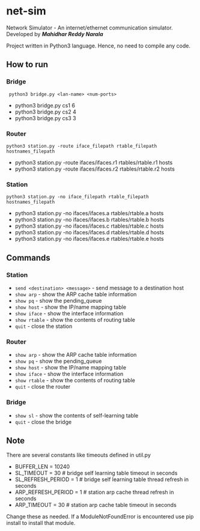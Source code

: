 # net-sim
Network Simulator - An internet/ethernet communication simulator.  
Developed by ***Mahidhar Reddy Narala***

Project written in Python3 language. Hence, no need to compile any code. 

## How to run

### Bridge
``` python3 bridge.py <lan-name> <num-ports>```
* python3 bridge.py cs1 6  
* python3 bridge.py cs2 4  
* python3 bridge.py cs3 3  

### Router
```python3 station.py -route iface_filepath rtable_filepath hostnames_filepath```
* python3 station.py -route ifaces/ifaces.r1 rtables/rtable.r1 hosts  
* python3 station.py -route ifaces/ifaces.r2 rtables/rtable.r2 hosts

### Station
```python3 station.py -no iface_filepath rtable_filepath hostnames_filepath```
* python3 station.py -no ifaces/ifaces.a rtables/rtable.a hosts  
* python3 station.py -no ifaces/ifaces.b rtables/rtable.b hosts  
* python3 station.py -no ifaces/ifaces.c rtables/rtable.c hosts  
* python3 station.py -no ifaces/ifaces.d rtables/rtable.d hosts  
* python3 station.py -no ifaces/ifaces.e rtables/rtable.e hosts

## Commands

### Station
* ```send <destination> <message>``` - send message to a destination host
* ```show arp```		- show the ARP cache table information
* ```show pq``` 		- show the pending_queue 
* ```show host``` 		- show the IP/name mapping table
* ```show iface``` 		- show the interface information
* ```show rtable``` 	- show the contents of routing table
* ```quit```            - close the station

### Router
* ```show arp``` 		- show the ARP cache table information
* ```show pq``` 		- show the pending_queue
* ```show host``` 		- show the IP/name mapping table
* ```show iface``` 		- show the interface information
* ```show rtable``` 	- show the contents of routing table
* ```quit```            - close the router

### Bridge
* ```show sl```     - show the contents of self-learning table
* ```quit```        - close the bridge

## Note
There are several constants like timeouts defined in util.py
* BUFFER_LEN = 10240
* SL_TIMEOUT = 30 # bridge self learning table timeout in seconds
* SL_REFRESH_PERIOD = 1 # bridge self learning table thread refresh in seconds
* ARP_REFRESH_PERIOD = 1 # station arp cache thread refresh in seconds
* ARP_TIMEOUT = 30 # station arp cache table timeout in seconds

Change these as needed. If a ModuleNotFoundError is encountered use pip install to install that module.
